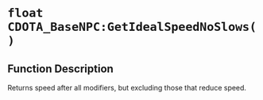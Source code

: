 # `float CDOTA_BaseNPC:GetIdealSpeedNoSlows( )`
## Function Description
Returns speed after all modifiers, but excluding those that reduce speed.
